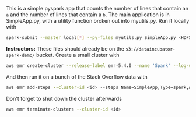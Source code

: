 This is a simple pyspark app that counts the number of lines that contain an `a` and the number of lines that contain a `b`.  The main application is in SimpleApp.py, with a utility function broken out into myutils.py.  Run it locally with
```bash
spark-submit --master local[*] --py-files myutils.py SimpleApp.py <HDFS path>
```

**Instructors:**
These files should already be on the `s3://dataincubator-spark-demo/` bucket.  Create  a small cluster with
```bash
aws emr create-cluster --release-label emr-5.4.0 --name 'Spark' --log-uri 's3://dataincubator-spark-demo/logs' --use-default-roles --ec2-attributes KeyName=spark-demo --applications Name=Spark --instance-type m3.xlarge --instance-count 3
```

And then run it on a bunch of the Stack Overflow data with
```bash
aws emr add-steps --cluster-id <id> --steps Name=SimpleApp,Type=spark,Args=[--deploy-mode,cluster,--master,yarn,--py-files,s3://dataincubator-spark-demo/src/myutils.py,s3://dataincubator-spark-demo/src/SimpleApp.py,s3://dataincubator-course/spark-stats-data/allPosts/],ActionOnFailure=CONTINUE
```

Don't forget to shut down the cluster afterwards
```bash
aws emr terminate-clusters --cluster-id <id>
```

